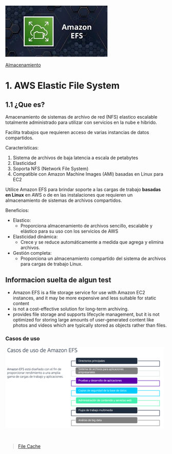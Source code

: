 ![Amazon Elastic File System](../../00_assets/Almacenamiento/efs-logo.jpeg)

[Almacenamiento](../../02-Almacenamiento/)

# 1. AWS Elastic File System

## 1.1 ¿Que es?

Amacenamiento de sistemas de archivo de red (NFS) elastico escalable totalmente administrado para utilizar con servicios en la nube e hibrido.

Facilita trabajos que requieren acceso de varias instancias de datos compartidos.

Características:

1. Sistema de archivos de baja latencia a escala de petabytes
2. Elasticidad
3. Soporta NFS (Network File System)
4. Compatible con Amazon Machine Images (AMI) basadas en Linux para EC2

Utilice Amazon EFS para brindar soporte a las cargas de trabajo **basadas en Linux** en AWS o de en las instalaciones que requieren un almacenamiento de sistemas de archivos compartidos.

Beneficios:

* Elastico:
    - Proporciona almacenamiento de archivos sencillo, escalable y elástico para su uso con los servicios de AWS
* Elasticidad dinámica:
    - Crece y se reduce automáticamente a medida que agrega y elimina archivos.
* Gestión completa:
    - Proporciona un almacenamiento compartido del sistema de archivos para cargas de trabajo Linux.

## Informacion suelta de algun test

* Amazon EFS is a file storage service for use with Amazon EC2 instances, and it may be more expensive and less suitable for static content
* is not a cost-effective solution for long-term archiving.
* provides file storage and supports lifecycle management, but it is not optimized for storing large amounts of user-generated content like photos and videos which are typically stored as objects rather than files.
    

### Casos de uso

![Casos de uso](../../00_assets/Almacenamiento/Casos-de-usos-EFS.png)


<br/>

> [File Cache](./file_cache.md)

<br/>